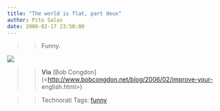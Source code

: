 ```yaml
---
title: "The world is flat, part deux"
author: Pito Salas
date: 2006-02-17 23:50:00
---
```


>>

>> Funny.

>>

>>
[![](https://i0.wp.com/www.bobcongdon.net/images/sinking.jpg?w=584)](<http://www.bobcongdon.net/media/sinking.mpg>)

>>

>> **Via** [Bob Congdon](<http://www.bobcongdon.net/blog/2006/02/improve-your-
english.html>)

>>

>> Technorati Tags: [funny](<http://www.technorati.com/tag/funny>)


